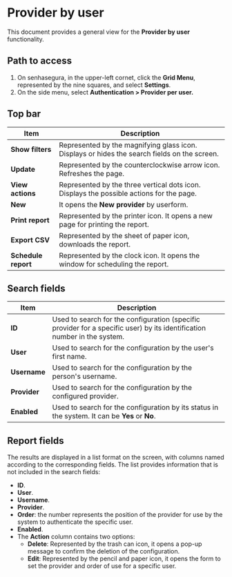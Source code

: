 # Provider by user

This document provides a general view for the **Provider by user** functionality.

## Path to access

1. On senhasegura, in the upper-left cornet, click the **Grid Menu**, represented by the nine squares, and select **Settings**.
2. On the side menu, select **Authentication > Provider per user.**

## Top bar

| Item                      | Description                                                                                  |
| ------------------------- | -------------------------------------------------------------------------------------------- |
| **Show filters**    | Represented by the magnifying glass icon. Displays or hides the search fields on the screen. |
| **Update**          | Represented by the counterclockwise arrow icon. Refreshes the page.                          |
| **View actions**    | Represented by the three vertical dots icon. Displays the possible actions for the page.     |
| **New**             | It opens the **New provider** by userform.                                                  |
| **Print report**    | Represented by the printer icon. It opens a new page for printing the report.                |
| **Export CSV**      | Represented by the sheet of paper icon, downloads the report.                                |
| **Schedule report** | Represented by the clock icon. It opens the window for scheduling the report.                |

## Search fields

| Item          | Description                                                                                                              |
| ------------- | ------------------------------------------------------------------------------------------------------------------------ |
| **ID**       | Used to search for the configuration (specific provider for a specific user) by its identification number in the system. |
| **User**     | Used to search for the configuration by the user's first name.                                                           |
| **Username** | Used to search for the configuration by the person's username.                                                           |
| **Provider** | Used to search for the configuration by the configured provider.                                                         |
| **Enabled**  | Used to search for the configuration by its status in the system. It can be **Yes** or **No**.                         |

## Report fields

The results are displayed in a list format on the screen, with columns named according to the corresponding fields. The list provides information that is not included in the search fields:

* **ID**.
* **User**.
* **Username**.
* **Provider**.
* **Order**: the number represents the position of the provider for use by the system to authenticate the specific user.
* **Enabled**.
* The **Action** column contains two options:
  * **Delete**: Represented by the trash can icon, it opens a pop-up message to confirm the deletion of the configuration.
  * **Edit**: Represented by the pencil and paper icon, it opens the form to set the provider and order of use for a specific user.